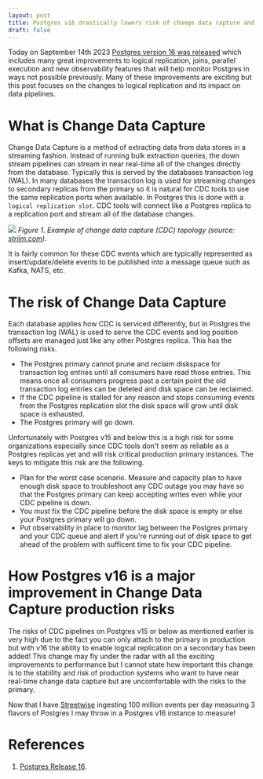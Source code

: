 ```yaml
---
layout: post
title: Postgres v16 drastically lowers risk of change data capture and analytic pipelines
draft: false
---
```

Today on September 14th 2023 [Postgres version 16 was released](https://www.postgresql.org/docs/16/release-16.html) which includes many great improvements to logical replication, joins, parallel execution and new observability features that will help monitor Postgres in ways not possible previously. Many of these improvements are exciting but this post focuses on the changes to logical replication and its impact on data pipelines.

# What is Change Data Capture
Change Data Capture is a method of extracting data from data stores in a streaming fashion. Instead of running bulk extraction queries, the down stream pipelines can stream in near real-time all of the changes directly from the database. Typically this is served by the databases transaction log (WAL). In many databases the transaction log is used for streaming changes to secondary replicas from the primary so it is natural for CDC tools to use the same replication ports when available. In Postgres this is done with a `logical replication slot`. CDC tools will connect like a Postgres replica to a replication port and stream all of the database changes.

![](https://media.striim.com/wp-content/uploads/2021/04/06232959/Option-1.png)
_Figure 1. Example of change data capture (CDC) topology (source: [striim.com](https://www.striim.com/blog/change-data-capture-cdc-what-it-is-and-how-it-works))._

It is fairly common for these CDC events which are typically represented as insert/update/delete events to be published into a message queue such as Kafka, NATS, etc.

# The risk of Change Data Capture
Each database applies how CDC is serviced differently, but in Postgres the transaction log (WAL) is used to serve the CDC events and log position offsets are managed just like any other Postgres replica. This has the following risks.
- The Postgres primary cannot prune and reclaim diskspace for transaction log entries until all consumers have read those entries. This means once all consumers progress past a certain point the old transaction log entries can be deleted and disk space can be reclaimed.
- If the CDC pipeline is stalled for any reason and stops consuming events from the Postgres replication slot the disk space will grow until disk space is exhausted.
- The Postgres primary will go down.

Unfortunately with Postgres v15 and below this is a high risk for some organizations especially since CDC tools don't seem as reliable as a Postgres replicas yet and will risk critical production primary instances. The keys to mitigate this risk are the following.
- Plan for the worst case scenario. Measure and capacity plan to have enough disk space to troubleshoot any CDC outage you may have so that the Postgres primary can keep accepting writes even while your CDC pipeline is down.
- You _must_ fix the CDC pipeline before the disk space is empty or else your Postgres primary will go down.
- Put observability in place to monitor lag between the Postgres primary and your CDC queue and alert if you're running out of disk space to get ahead of the problem with sufficent time to fix your CDC pipeline.

# How Postgres v16 is a major improvement in Change Data Capture production risks
The risks of CDC pipelines on Postgres v15 or below as mentioned earlier is very high due to the fact you can only attach to the primary in production but with v16 the ability to enable logical replication on a secondary has been added! This change may fly under the radar with all the exciting improvements to performance but I cannot state how important this change is to the stability and risk of production systems who want to have near real-time change data capture but are uncomfortable with the risks to the primary.

Now that I have [Streetwise](https://streetwise.simong.io) ingesting 100 million events per day measuring 3 flavors of Postgres I may throw in a Postgres v16 instance to measure!

# References
1. [Postgres Release 16](https://www.postgresql.org/docs/16/release-16.html).
